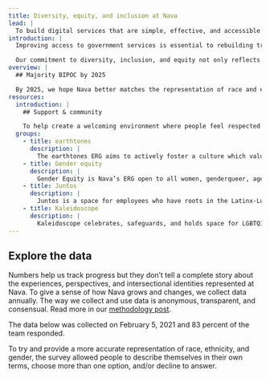 ```yaml
---
title: Diversity, equity, and inclusion at Nava
lead: |
  To build digital services that are simple, effective, and accessible to all, our teams must reflect the diverse communities we serve across the US.
introduction: |
  Improving access to government services is essential to rebuilding trust in institutions, strengthening our democracy, and creating a more just society — especially for vulnerable populations.

  Our commitment to diversity, inclusion, and equity not only reflects our [values](/values) as a [public benefit corporation](/impact) but also enriches our ability to do this work. By striving to represent all of the people in the US, we’re better equipped to meet our social responsibility to all of the people we serve. And while we’ve made [progress](/public-benefit-reports/2019) in strengthening our team, we still have work to do.
overview: |
  ## Majority BIPOC by 2025

  By 2025, we hope Nava better matches the representation of race and ethnicity in the US by comprising majority Black, Indigenous, and People of Color. To make progress towards that goal over the next year, our leadership team and employee resource groups are working together to build a process for identifying, prioritizing, and addressing inequities across the company.
resources:
  introduction: |
    ## Support & community

    To help create a welcoming environment where people feel respected and valued, Nava supports several affinity groups. Each Employee Resource Group (ERG) is created by employees to provide community, mentorship, and support. ERGs have annual budgets, organize internal and external activities, and ERG Leads meet monthly with the Executive team to track initiatives and discuss feedback. ERGs contribute to critical conversations about how we can grow as a public benefit corporation and a diverse, equitable, and inclusive workplace.
  groups:
    - title: earthtones
      description: |
        The earthtones ERG aims to actively foster a culture which values the contributions of Nava’s Black employees in tangible ways, and celebrates the diverse perspectives and backgrounds they represent. The mission of the earthtones ERG is to focus on organizational issues impacting Black employees, to promote the recruitment, retention, and career mobility of Blacks working in tech at Nava, and beyond, and to use our influence to positively impact the greater Black community.
    - title: Gender equity
      description: |
        Gender Equity is Nava’s ERG open to all women, genderqueer, agender, and non-binary employees at Nava. They strive to create spaces at Nava where members are empowered to build community, foster discussion, and promote inclusivity on all levels.
    - title: Juntos
      description: |
        Juntos is a space for employees who have roots in the Latinx-Luso-Hispanic community. Their mission is to encourage and foster Latinx leadership within Nava, to create safe places for members to feel heard, and to educate allies about the Latinx experience.
    - title: Kaleidoscope
      description: |
        Kaleidoscope celebrates, safeguards, and holds space for LGBTQIA+ people at Nava and beyond. Kaleidoscope members have created a safe place to form relationships with coworkers that are focused on community rather than exchange or development of economic value. Our awesome members include folks who identify as queer, gay, trans, non-binary, dyke, asexual, lesbian, femme, agender, genderqueer, and bi.
---
```


## Explore the data

Numbers help us track progress but they don’t tell a complete story about the experiences, perspectives, and intersectional identities represented at Nava. To give a sense of how Nava grows and changes, we collect data annually. The way we collect and use data is anonymous, transparent, and consensual. Read more in our [methodology post](https://blog.navapbc.com/sharing-de-i-data-navas-methodology-27ca4dfc69f2).

The data below was collected on February 5, 2021 and 83 percent of the team responded.

To try and provide a more accurate representation of race, ethnicity, and gender, the survey allowed people to describe themselves in their own terms, choose more than one option, and/or decline to answer.
